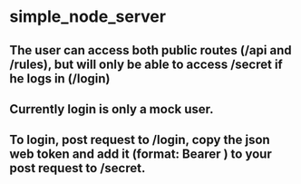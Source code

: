 # simple_node_server

## The user can access both public routes (/api and /rules), but will only be able to access /secret if he logs in (/login)

## Currently login is only a mock user.

## To login, post request to /login, copy the json web token and add it (format: Bearer <token>) to your post request to /secret.
